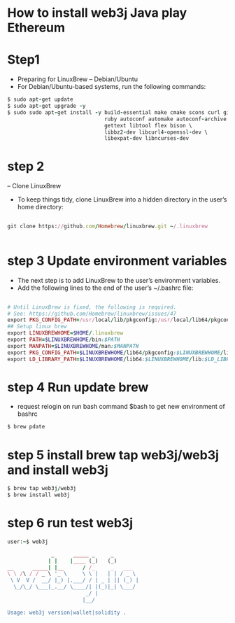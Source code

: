 # How to install web3j Java play Ethereum 
# Step1
- Preparing for LinuxBrew – Debian/Ubuntu
- For Debian/Ubuntu-based systems, run the following commands:
```ruby
$ sudo apt-get update
$ sudo apt-get upgrade -y
$ sudo sudo apt-get install -y build-essential make cmake scons curl git \
                               ruby autoconf automake autoconf-archive \
                               gettext libtool flex bison \
                               libbz2-dev libcurl4-openssl-dev \
                               libexpat-dev libncurses-dev
```

# step 2
– Clone LinuxBrew
- To keep things tidy, clone LinuxBrew into a hidden directory in the user’s home directory:
```ruby
                               
git clone https://github.com/Homebrew/linuxbrew.git ~/.linuxbrew
       
```

# step 3 Update environment variables
- The next step is to add LinuxBrew to the user’s environment variables.
- Add the following lines to the end of the user’s ~/.bashrc file:

```ruby
                               
# Until LinuxBrew is fixed, the following is required.
# See: https://github.com/Homebrew/linuxbrew/issues/47
export PKG_CONFIG_PATH=/usr/local/lib/pkgconfig:/usr/local/lib64/pkgconfig:/usr/lib64/pkgconfig:/usr/lib/pkgconfig:/usr/lib/x86_64-linux-gnu/pkgconfig:/usr/lib64/pkgconfig:/usr/share/pkgconfig:$PKG_CONFIG_PATH
## Setup linux brew
export LINUXBREWHOME=$HOME/.linuxbrew
export PATH=$LINUXBREWHOME/bin:$PATH
export MANPATH=$LINUXBREWHOME/man:$MANPATH
export PKG_CONFIG_PATH=$LINUXBREWHOME/lib64/pkgconfig:$LINUXBREWHOME/lib/pkgconfig:$PKG_CONFIG_PATH
export LD_LIBRARY_PATH=$LINUXBREWHOME/lib64:$LINUXBREWHOME/lib:$LD_LIBRARY_PATH
```

# step 4 Run update brew  
- request relogin on run bash command $bash to get new environment of bashrc
```ruby
$ brew pdate
```
# step 5 install brew tap web3j/web3j and install web3j 
```ruby
$ brew tap web3j/web3j 
$ brew install web3j 
```
# step 6 run test web3j
```ruby
user:~$ web3j

              _      _____ _     _        
             | |    |____ (_)   (_)       
__      _____| |__      / /_     _   ___  
\ \ /\ / / _ \ '_ \     \ \ |   | | / _ \ 
 \ V  V /  __/ |_) |.___/ / | _ | || (_) |
  \_/\_/ \___|_.__/ \____/| |(_)|_| \___/ 
                         _/ |             
                        |__/              

Usage: web3j version|wallet|solidity .
```
